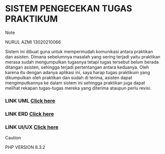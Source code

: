 # SISTEM PENGECEKAN TUGAS PRAKTIKUM
> [!NOTE]
> NURUL AZMI 13020210066


Sistem ini dibuat guna untuk mempermudah komunikasi antara praktikan dan asisten. Dimana sebelumnya masalah yang sering terjadi yaitu praktikan merasa sudah mengumpulkan tugasnya tetapi tugas tersebut belum berada ditangan asisten, sehingga terjadi pertentangan antara keduanya. Oleh karena itu dengan adanya aplikasi ini, saya harap tugas praktikum yang dikumpulkan oleh praktikan dan sudah di terima, asisten dapat mengimputkannya ke dalam sistem ini sehingga praktikan juga dapat melihat rekapan tugas-tugas mereka yang diterima ataupun perlu revisi.



### LINK UML [Click here](https://github.com/NurulAzmi0066/SIPETA-UML-ERD.git)
### LINK ERD [Click here](https://github.com/NurulAzmi0066/SIPETA-UML-ERD.git)
### LINK UI/UX [Click here](https://github.com/NurulAzmi0066/SIPETA-UI-UX.git)


> [!CAUTION]
> PHP VERSION 8.3.2
